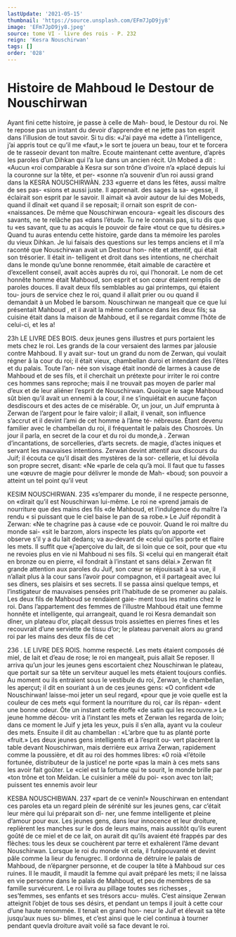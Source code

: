 ```yaml
---
lastUpdate: '2021-05-15'
thumbnail: 'https://source.unsplash.com/EFm7JpD9jy8'
image: 'EFm7JpD9jy8.jpeg'
source: tome VI - livre des rois - P. 232
reign: 'Kesra Nouschirwan'
tags: []
order: '028'
---
```


# Histoire de Mahboud le Destour de Nouschirwan

Ayant fini cette histoire, je passe à celle de Mah- boud, le Destour du roi. Ne te repose pas un instant du devoir d’apprendre et ne jette pas ton esprit dans l’illusion de tout savoir. Si tu dis: «J’ai payé ma
«dette à l’intelligence, j’ai appris tout ce qu’il me
«faut,» le sort te jouera un beau, tour et te forcera
de te rasseoir devant ton maître. Ecoute maintenant cette aventure, d’après les paroles d’un Dihkan qui
l’a lue dans un ancien récit. Un Mobed a dit : «Aucun
«roi comparable à Kesra sur son trône d’ivoire n’a
«placé depuis lui la couronne sur la tête, et per- «sonne n’a souvenir d’un roi aussi grand dans la
KESRA NOUSCHIRWÀN. 233 «guerre et dans les fêtes, aussi maître de ses pas-
«sions et aussi juste. Il apprenait. des sages la sa- «gesse, il éclairait son esprit par le savoir. Il aimait «à avoir autour de lui des Mobeds, quand il dînait
«et quand il se reposait; il ornait son esprit de con- «naissances. De même que Nouschirwan encoura- «geait les discours des savants, ne te relâche pas «dans l’étude. Tu ne le connais pas, si tu dis que tu
«es savant, que tu as acquis le pouvoir de faire «tout ce que tu désires.»
Quand tu auras entendu cette histoire, garde dans ta mémoire les paroles du vieux Dihkan. Je lui faisais des questions sur les temps anciens et il m’a raconté que Nouschirwan avait un Destour hon-
nête et attentif, qui était son trésorier. Il était in- telligent et droit dans ses intentions, ne cherchait dans le monde qu’une bonne renommée, était
aimable de caractère et d’excellent conseil, avait accès auprès du roi, qui l’honorait. Le nom de cet honnête homme était Mahboud, son esprit et son cœur étaient remplis de paroles douces. Il avait deux fils semblables au gai printemps, qui étaient tou- jours de service chez le roi, quand il allait prier ou ou quand il demandait à un Mobed le barsom. Nouschirwan ne mangeait que ce que lui présentait Mahboud , et il avait la même confiance dans les deux fils; sa cuisine était dans la maison de Mahboud,
et il se regardait comme l’hôte de celui-ci, et les
a!

23h LE LIVRE DES BOIS.
deux jeunes gens illustres et purs portaient les mets chez le roi. Les grands de la cour versaient des larmes par jalousie contre Mahboud. Il y avait sur-
tout un grand du nom de Zerwan, qui voulait régner â la cour du roi; il était vieux, chambellan
duroi et intendant des l’êtes et du palais. Toute l’an-
née son visage était inondé de larmes à cause de Mahboud et de ses fils, et il cherchait un prétexte pour irriter le roi contre ces hommes sans reproche; mais il ne trouvait pas moyen de parler mal d’eux
et de leur aliéner l’esprit de Nouschirwan. Quoique le sage Mahboud sût bien qu’il avait un ennemi à la cour, il ne s’inquiétait en aucune façon desdiscours et des actes de ce misérable.
Or, un jour, un Juif emprunta à Zerwan de l’argent
pour le faire valoir; il allait, il venait, son influence s’accrut et il devint l’ami de cet homme à l’âme té-
nébreuse. Étant devenu familier avec le chambellan
du roi, il fréquentait le palais des Chosroès. Un jour
il parla, en secret de la cour et du roi du monde,à . Zerwan d’incantations, de sorcelleries, d’arts secrets.
de magie, d’actes iniques et servant les mauvaises intentions. Zerwan devint attentif aux discours du Juif; il écouta ce qu’il disait des mystères de la sor- cellerie, et lui dévoila son propre secret, disant: «Ne «parle de cela qu’à moi. Il faut que tu fasses une «œuvre de magie pour délivrer le monde de Mah- «boud; son pouvoir a atteint un tel point qu’il veut

KESIM NOUSCHIRWAN. 235 «s’emparer du monde, il ne respecte personne, on
«dirait qu’il est Nouschirwan lui-même. Le roi ne «prend jamais de nourriture que des mains des fils «de Mahboud, et l’indulgence du maître l’a rendu
« si puissant que le ciel baise le pan de sa robe.» Le Juif répondit à Zerwan: «Ne te chagrine pas à cause
«de ce pouvoir. Quand le roi maltre du monde sai- «sit le barzom, alors inspecte les plats qu’on apporte
«et observe s’il y a du lait dedans; va au-devant de «celui qui’les porte et flaire les mets. Il suffit que «j’aperçoive du lait, de si loin que ce soit, pour que
«tu ne revoies plus en vie ni Mahboud ni ses fils. Si
«celui qui en mangerait était en bronze ou en pierre,
«il fondrait à l’instant et sans délai.» Zerwan fit
grande attention aux paroles du Juif, son cœur se réjouissait à sa vue, il n’allait plus à la cour sans
l’avoir pour compagnon, et il partageait avec lui ses dîners, ses plaisirs et ses secrets.
Il se passa ainsi quelque temps, et l’instigateur de mauvaises pensées prit l’habitude de se promener au palais. Les deux fils de Mahboud se rendaient gaie- ment tous les matins chez le roi. Dans l’appartement
des femmes de l’illustre Mahboud était une femme honnête et intelligente, qui arrangeait, quand le roi Kesra demandait son dîner, un plateau d’or, plaçait
dessus trois assiettes en pierres fines et les recouvrait d’une serviette de tissu d’or; le plateau parvenait
alors au grand roi par les mains des deux fils de cet

236 . LE LIVRE DES ROIS. homme respecté. Les mets étaient composés dé miel,
de lait et d’eau de rose; le roi en mangeait, puis allait Se reposer.
Il arriva qu’un jour les jeunes gens escortaient chez Nouschirwan le plateau, que portait sur sa tête un serviteur auquel les mets étaient toujours confiés. Au moment ou ils entraient sous le vestibule du roi, Zerwan, le chambellan, les aperçut; il dit en souriant à un de ces jeunes gens: «O confident «de Nouschirwan! laisse-moi jeter un seul regard, «pour que je voie quelle est la couleur de ces mets «qui forment la nourriture du roi, car ils répan- «dent une bonne odeur. Ôte un instant cette étoffe
«de satin qui les recouvre.» Le jeune homme décou-
vrit à l’instant les mets et Zerwan les regarda de
loin; dans ce moment le Juif y jeta les yeux, puis il s’en alla, ayant vu la couleur des mets. Ensuite il
dit au chambellan : «L’arbre que tu as planté porte
«fruit.»
Les deux jeunes gens intelligents et à l’esprit ou- vert placèrent la table devant Nouschirwan, mais derrière eux arriva Zerwan, rapidement comme la poussière, et dit au roi des hommes libres: «0 roià «l’étoile fortunée, distributeur de la justice! ne porte
«pas la main à ces mets sans les avoir fait goûter. Le «ciel est la fortune qui te sourit, le monde brille par «ton trône et ton Meïdan. Le cuisinier a mêlé du poi-
«son avec ton lait; puissent tes ennemis avoir leur

KESBA NOUSCHIBWAN. 237 «part de ce venin!» Nouschirwan en entendant ces
paroles eta un regard plein de sérénité sur les jeunes
gens, car c’était leur mère qui lui préparait son dî-
ner, une femme intelligente et pleine d’amour pour eux. Les jeunes gens, dans leur innocence et leur
droiture, replièrent les manches sur le dos de leurs mains, mais aussitôt qu’ils eurent goûté de ce miel
et de ce lait, on aurait dit qu’ils avaient été frappés
par des flèches: tous les deux se couchèrent par terre
et exhalèrent l’âme devant Nouschirwan.
Lorsque le roi du monde vit cela, il futépouvanté
et devint pâle comme la lieur du fenugrec. Il ordonna de détruire le palais de Mahboud, de n’épargner personne, et de couper la tête à Mahboud sur ces ruines. Il le maudit, il maudit la femme qui avait préparé les mets; il ne laissa en vie personne dans
le palais de Mahboud, et peu de membres de sa famille survécurent. Le roi livra au pillage toutes ses richesses , ses’femmes, ses enfants et ses trésors accu- mulés. C’est ainsique Zerwan atteignit l’objet de
tous ses désirs, et pendant un temps il jouit à cette cour d’une haute renommée. Il tenait en grand hon- neur le Juif et élevait sa tête jusqu’aux nues su- blimes, et c’est ainsi que le ciel continua à tourner
pendant quevla droiture avait voilé sa face devant le roi.
